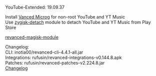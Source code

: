 YouTube-Extended: 19.09.37  

Install [Vanced Microg](https://github.com/TeamVanced/VancedMicroG/releases) for non-root YouTube and YT Music  
Use [zygisk-detach](https://github.com/j-hc/zygisk-detach) module to detach YouTube and YT Music from Play Store  

[revanced-magisk-module](https://github.com/j-hc/revanced-magisk-module)  

Changelog:  
CLI: inotia00/revanced-cli-4.4.1-all.jar  
Integrations: rufusin/revanced-integrations-v0.144.8.apk  
Patches: rufusin/revanced-patches-v2.224.8.jar  
[Changelog](https://github.com/rufusin/revanced-patches/releases/tag/vv2.224.8)  
